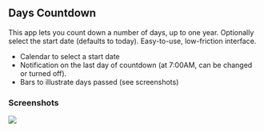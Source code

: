 ## Days Countdown

This app lets you count down a number of days, up to one year. Optionally select the start date (defaults to today). Easy-to-use, low-friction interface.

* Calendar to select a start date
* Notification on the last day of countdown (at 7:00AM, can be changed or turned off).
* Bars to illustrate days passed (see screenshots)

### Screenshots

<img src="/documentation/screenshots/screenshot-1.jpg">
